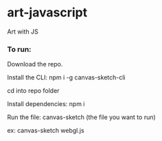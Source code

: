 # art-javascript
Art with JS
### To run: 
Download the repo.

Install the CLI: npm i -g canvas-sketch-cli

cd into repo folder

Install dependencies: npm i

Run the file: canvas-sketch (the file you want to run)

ex: canvas-sketch webgl.js
